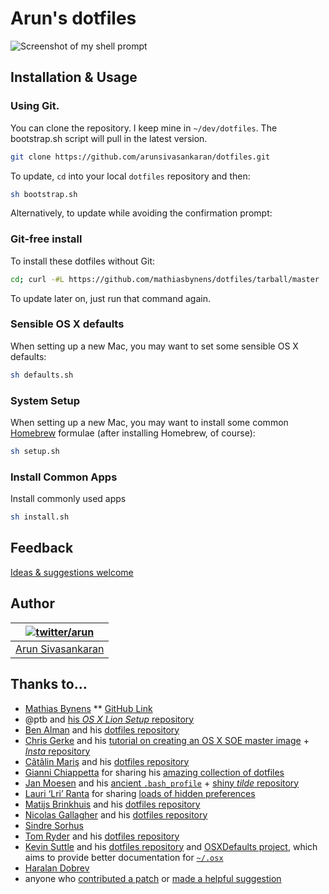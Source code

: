 # Arun's dotfiles

![Screenshot of my shell prompt](https://www.dropbox.com/s/lok9wuxnbklnuex/Screenshot%202014-08-11%2001.45.19.png?raw=true)

## Installation & Usage

### Using Git.

You can clone the repository. I keep mine in `~/dev/dotfiles`. The bootstrap.sh script will pull in the latest version.

```bash
git clone https://github.com/arunsivasankaran/dotfiles.git
```

To update, `cd` into your local `dotfiles` repository and then:

```bash
sh bootstrap.sh
```

Alternatively, to update while avoiding the confirmation prompt:

### Git-free install

To install these dotfiles without Git:

```bash
cd; curl -#L https://github.com/mathiasbynens/dotfiles/tarball/master | tar -xzv --strip-components 1 --exclude={README.md,bootstrap.sh,LICENSE-MIT.txt}
```

To update later on, just run that command again.

### Sensible OS X defaults

When setting up a new Mac, you may want to set some sensible OS X defaults:

```bash
sh defaults.sh
```

### System Setup

When setting up a new Mac, you may want to install some common [Homebrew](http://brew.sh/) formulae (after installing Homebrew, of course):

```bash
sh setup.sh
```

### Install Common Apps

Install commonly used apps

```bash
sh install.sh
```

## Feedback
[Ideas & suggestions welcome](https://github.com/arunsivasankaran/dotfiles/issues)

## Author

| [![twitter/arun](http://www.gravatar.com/avatar/2afc947e347300149db79567d5012964.png)](http://twitter.com/aparthi "Follow @aparthi on Twitter") |
|---|
| [Arun Sivasankaran](https://nerdsnipe.io/) |

## Thanks to…

* [Mathias Bynens](http://mathiasbynens.be/) ** [GitHub Link](https://github.com/mathiasbynens/dotfiles)
* @ptb and [his _OS X Lion Setup_ repository](https://github.com/ptb/Mac-OS-X-Lion-Setup)
* [Ben Alman](http://benalman.com/) and his [dotfiles repository](https://github.com/cowboy/dotfiles)
* [Chris Gerke](http://www.randomsquared.com/) and his [tutorial on creating an OS X SOE master image](http://chris-gerke.blogspot.com/2012/04/mac-osx-soe-master-image-day-7.html) + [_Insta_ repository](https://github.com/cgerke/Insta)
* [Cãtãlin Mariş](https://github.com/alrra) and his [dotfiles repository](https://github.com/alrra/dotfiles)
* [Gianni Chiappetta](http://gf3.ca/) for sharing his [amazing collection of dotfiles](https://github.com/gf3/dotfiles)
* [Jan Moesen](http://jan.moesen.nu/) and his [ancient `.bash_profile`](https://gist.github.com/1156154) + [shiny _tilde_ repository](https://github.com/janmoesen/tilde)
* [Lauri ‘Lri’ Ranta](http://lri.me/) for sharing [loads of hidden preferences](http://osxnotes.net/defaults.html)
* [Matijs Brinkhuis](http://hotfusion.nl/) and his [dotfiles repository](https://github.com/matijs/dotfiles)
* [Nicolas Gallagher](http://nicolasgallagher.com/) and his [dotfiles repository](https://github.com/necolas/dotfiles)
* [Sindre Sorhus](http://sindresorhus.com/)
* [Tom Ryder](http://blog.sanctum.geek.nz/) and his [dotfiles repository](https://github.com/tejr/dotfiles)
* [Kevin Suttle](http://kevinsuttle.com/) and his [dotfiles repository](https://github.com/kevinSuttle/dotfiles) and [OSXDefaults project](https://github.com/kevinSuttle/OSXDefaults), which aims to provide better documentation for [`~/.osx`](https://mths.be/osx)
* [Haralan Dobrev](http://hkdobrev.com/)
* anyone who [contributed a patch](https://github.com/mathiasbynens/dotfiles/contributors) or [made a helpful suggestion](https://github.com/mathiasbynens/dotfiles/issues)
